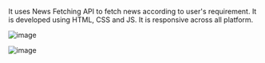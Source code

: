 It uses News Fetching API to fetch news according to user's requirement. It is developed using HTML, CSS and JS. It is responsive across all platform.

![image](https://github.com/user-attachments/assets/e0bf8c15-9b73-4699-92df-c0bd8cc9753f)

![image](https://github.com/user-attachments/assets/6a5de4cd-8bf0-422c-9c67-36e3c9e9a84e)
